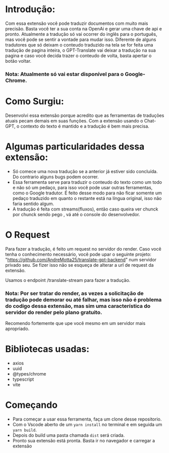 
# Introdução: 
Com essa extensão você pode traduzir documentos com muito mais precisão. Basta você ter a sua conta na OpenAi e gerar uma chave de api e pronto. Atualmente a tradução só vai ocorrer do inglês para o português, mas você pode se sentir a vontade para mudar isso. Diferente de alguns tradutores que só deixam o conteudo traduzido na tela se for feita uma tradução de pagina inteira, o GPT-Translate vai deixar a tradução na sua pagina e caso você decida trazer o conteudo de volta, basta apertar o botão voltar. 
### Nota: Atualmente só vai estar disponível para o Google-Chrome.

# Como Surgiu:
Desenvolvi essa extensão porque acredito que as ferramentas de traduções atuais pecam demais em suas funções. Com a extensão usando o Chat-GPT, o contexto do texto é mantido e a tradução é bem mais precisa. 

# Algumas particularidades dessa extensão: 
  - Só comece uma nova tradução se a anterior já estiver sido concluída. Do contrario alguns bugs podem ocorrer. 
  - Essa ferramenta serve para traduzir o conteudo do texto como um todo e não só um pedaço, para isso você pode usar outras ferramentas, como o Google tradutor.  É feito desse modo para não ficar somente um pedaço traduzido em quanto o restante está na língua original, isso não faria sentido algum.
  - A tradução é feita com streams(fluxos), então caso queira ver chunck por chunck sendo pego , vá até o console do desenvolvedor.

# O Request

Para fazer a tradução, é feito um request no servidor do render. Caso você tenha o conhecimento necessário, você pode upar o seguinte projeto: "https://github.com/AndreMotta25/translate-gpt-backend" num servidor privado seu. Se fizer isso não se esqueça
de alterar a url de request da extensão. 

Usamos o endpoint /translate-stream para fazer a tradução. 

### Nota: Por ser tratar do render, as vezes a solicitação de tradução pode demorar ou até falhar, mas isso não é problema do codigo dessa extensão, mas sim uma característica do servidor do render pelo plano gratuito.
Recomendo fortemente que upe você mesmo em um servidor mais apropriado.   

# Bibliotecas usadas: 

- axios
- uuid
- @types/chrome
- typescript
- vite

# Começando
- Para começar a usar essa ferramenta, faça um clone desse repositorio. 
- Com o Vscode aberto de um ```yarn install``` no terminal e em seguida um ```yarn build```.
- Depois do build uma pasta chamada ```dist``` será criada.
- Pronto sua extensão está pronta. Basta ir no navegador e carregar a extensão
